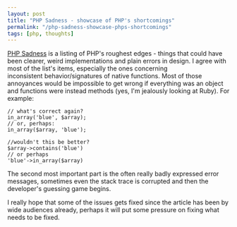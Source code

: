 ```yaml
---
layout: post
title: "PHP Sadness - showcase of PHP's shortcomings"
permalink: "/php-sadness-showcase-phps-shortcomings"
tags: [php, thoughts]
---
```


<a href="http://phpsadness.com/">PHP Sadness</a> is a listing of PHP's roughest edges - things that could have been clearer, weird implementations and plain errors in design. I agree with most of the list's items, especially the ones concerning inconsistent behavior/signatures of native functions. Most of those annoyances would be impossible to get wrong if everything was an object and functions were instead methods (yes, I'm jealously looking at Ruby). For example:

<pre><code lang=""php"">// what's correct again?
in_array('blue', $array);
// or, perhaps:
in_array($array, 'blue');

//wouldn't this be better?
$array->contains('blue')
// or perhaps
'blue'->in_array($array)</code></pre>

The second most important part is the often really badly expressed error messages, sometimes even the stack trace is corrupted and then the developer's guessing game begins.

I really hope that some of the issues gets fixed since the article has been by wide audiences already, perhaps it will put some pressure on fixing what needs to be fixed.
